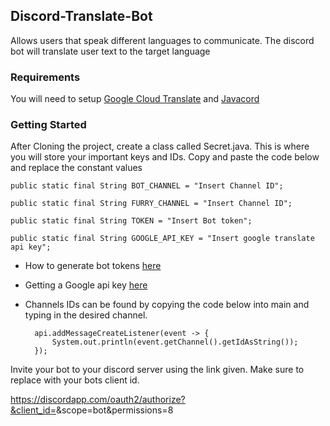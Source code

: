 ## Discord-Translate-Bot


Allows users that speak different languages to communicate.
The discord bot will translate user text to the target language

### Requirements
 You will need to setup [Google Cloud Translate](https://cloud.google.com/translate/docs/setup) and [Javacord](https://github.com/Javacord/Javacord)

### Getting Started
After Cloning the project, create a class called Secret.java. This is where you will store your important keys and IDs.
Copy and paste the code below and replace the constant values


    public static final String BOT_CHANNEL = "Insert Channel ID";

    public static final String FURRY_CHANNEL = "Insert Channel ID";

    public static final String TOKEN = "Insert Bot token";

    public static final String GOOGLE_API_KEY = "Insert google translate api key";
    
- How to generate bot tokens [here](https://www.writebots.com/discord-bot-token/)
- Getting a Google api key [here](https://translatepress.com/docs/automatic-translation/generate-google-api-key/)
- Channels IDs can be found by copying the code below into main and typing in the desired channel.

        api.addMessageCreateListener(event -> {
            System.out.println(event.getChannel().getIdAsString());
        });


Invite your bot to your discord server using the link given. Make sure to replace <client-id> with your bots client id.

https://discordapp.com/oauth2/authorize?&client_id=<CLIENT ID>&scope=bot&permissions=8
